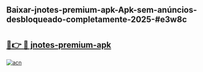 ## Baixar-jnotes-premium-apk-Apk-sem-anúncios-desbloqueado-completamente-2025-#e3w8c

# <h2><a href="https://ainizakaria.my?title=jnotes-premium-apk&ref=22M">🔗👉 🔴 jnotes-premium-apk</a></h2>

[![acn](https://github.com/user-attachments/assets/0f9c940e-d8b0-45ae-aac7-cd30a18b3e1c)](https://ainizakaria.my?title=jnotes-premium-apk&ref=22M)

